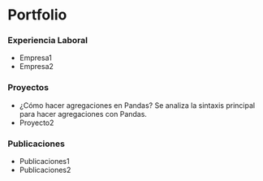 # Portfolio

### Experiencia Laboral
- Empresa1
- Empresa2

### Proyectos
- ¿Cómo hacer agregaciones en Pandas?
  Se analiza la sintaxis principal para hacer agregaciones con Pandas.
- Proyecto2

### Publicaciones

- Publicaciones1
- Publicaciones2


